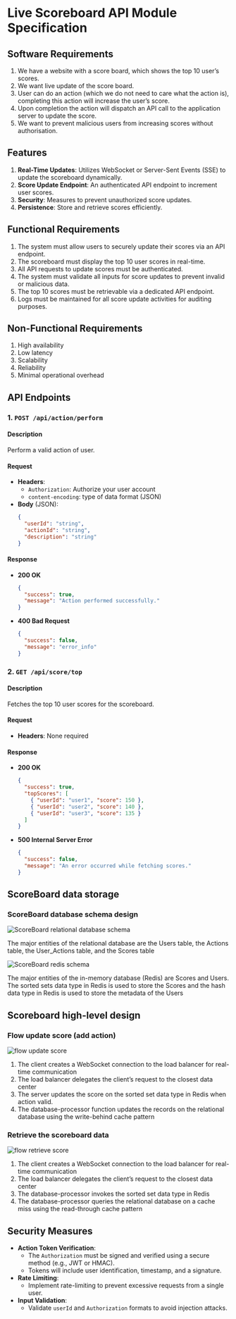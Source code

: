 # Live Scoreboard API Module Specification

## Software Requirements

1. We have a website with a score board, which shows the top 10 user’s scores.
2. We want live update of the score board.
3. User can do an action (which we do not need to care what the action is), completing this action will increase the user’s score.
4. Upon completion the action will dispatch an API call to the application server to update the score.
5. We want to prevent malicious users from increasing scores without authorisation.

## Features

1. **Real-Time Updates**: Utilizes WebSocket or Server-Sent Events (SSE) to update the scoreboard dynamically.
2. **Score Update Endpoint**: An authenticated API endpoint to increment user scores.
3. **Security**: Measures to prevent unauthorized score updates.
4. **Persistence**: Store and retrieve scores efficiently.

## Functional Requirements

1. The system must allow users to securely update their scores via an API endpoint.
2. The scoreboard must display the top 10 user scores in real-time.
3. All API requests to update scores must be authenticated.
4. The system must validate all inputs for score updates to prevent invalid or malicious data.
5. The top 10 scores must be retrievable via a dedicated API endpoint.
6. Logs must be maintained for all score update activities for auditing purposes.

## Non-Functional Requirements

1. High availability
2. Low latency
3. Scalability
4. Reliability
5. Minimal operational overhead

## API Endpoints

### 1. `POST /api/action/perform`

#### Description

Perform a valid action of user.

#### Request

- **Headers**:
  - `Authorization`: Authorize your user account
  - `content-encoding`: type of data format (JSON)
- **Body** (JSON):
  ```json
  {
    "userId": "string",
    "actionId": "string",
    "description": "string"
  }
  ```

#### Response

- **200 OK**
  ```json
  {
    "success": true,
    "message": "Action performed successfully."
  }
  ```
- **400 Bad Request**
  ```json
  {
    "success": false,
    "message": "error_info"
  }
  ```

### 2. `GET /api/score/top`

#### Description

Fetches the top 10 user scores for the scoreboard.

#### Request

- **Headers**: None required

#### Response

- **200 OK**
  ```json
  {
    "success": true,
    "topScores": [
      { "userId": "user1", "score": 150 },
      { "userId": "user2", "score": 140 },
      { "userId": "user3", "score": 135 }
    ]
  }
  ```
- **500 Internal Server Error**
  ```json
  {
    "success": false,
    "message": "An error occurred while fetching scores."
  }
  ```

## ScoreBoard data storage

### ScoreBoard database schema design

![ScoreBoard relational database schema](./images/database_schema.png)

The major entities of the relational database are the Users table, the Actions table, the User_Actions table, and the Scores table

![ScoreBoard redis schema](./images/redis_schema.png)

The major entities of the in-memory database (Redis) are Scores and Users. The sorted sets data type in Redis is used to store the Scores and the hash data type in Redis is used to store the metadata of the Users

## Scoreboard high-level design

### Flow update score (add action)

![flow update score](./images/flow_update_score.png)

1. The client creates a WebSocket connection to the load balancer for real-time communication
2. The load balancer delegates the client’s request to the closest data center
3. The server updates the score on the sorted set data type in Redis when action valid.
4. The database-processor function updates the records on the relational database using the write-behind cache pattern

### Retrieve the scoreboard data

![flow retrieve score](./images/flow_retrieve_score.png)

1. The client creates a WebSocket connection to the load balancer for real-time communication
2. The load balancer delegates the client’s request to the closest data center
3. The database-processor invokes the sorted set data type in Redis
4. The database-processor queries the relational database on a cache miss using the read-through cache pattern


## Security Measures

- **Action Token Verification**:
  - The `Authorization` must be signed and verified using a secure method (e.g., JWT or HMAC).
  - Tokens will include user identification, timestamp, and a signature.
- **Rate Limiting**:
  - Implement rate-limiting to prevent excessive requests from a single user.
- **Input Validation**:
  - Validate `userId` and `Authorization` formats to avoid injection attacks.